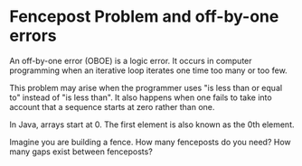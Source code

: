 # Fencepost Problem and off-by-one errors

An off-by-one error (OBOE) is a logic error. It occurs in computer programming when an iterative loop iterates one time too many or too few.

This problem may arise when the programmer uses "is less than or equal to" instead of "is less than". It also happens when one fails to take into account that a sequence starts at zero rather than one.


In Java, arrays start at 0. The first element is also known as the 0th element.

Imagine you are building a fence. How many fenceposts do you need? How many gaps exist between fenceposts?
